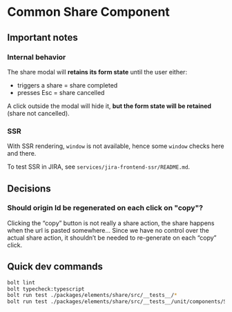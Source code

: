 # Common Share Component

## Important notes

### Internal behavior

The share modal will **retains its form state** until the user either:
- triggers a share = share completed
- presses Esc = share cancelled

A click outside the modal will hide it, **but the form state will be retained** (share not cancelled).


### SSR

With SSR rendering, `window` is not available, hence some `window` checks here and there.

To test SSR in JIRA, see `services/jira-frontend-ssr/README.md`.


## Decisions

### Should origin Id be regenerated on each click on "copy"?

Clicking the “copy” button is not really a share action, the share happens when the url is pasted somewhere…
Since we have no control over the actual share action, it shouldn’t be needed to re-generate on each “copy” click.


## Quick dev commands

```bash
bolt lint
bolt typecheck:typescript
bolt run test ./packages/elements/share/src/__tests__/*
bolt run test ./packages/elements/share/src/__tests__/unit/components/ShareDialogWithTriggerSpec.tsx
```
